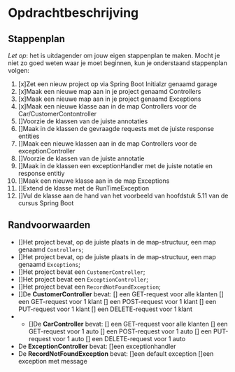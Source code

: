 # Opdrachtbeschrijving


## Stappenplan
_Let op_: het is uitdagender om jouw eigen stappenplan te maken. Mocht je niet zo goed weten waar je moet beginnen, kun je onderstaand stappenplan volgen:
1. [x]Zet een nieuw project op via Spring Boot Initialzr genaamd garage
2. [x]Maak een nieuwe map aan in je project genaamd Controllers
3. [x]Maak een nieuwe map aan in je project genaamd Exceptions
4. [x]Maak een nieuwe klasse aan in de map Controllers voor de Car/CustomerContontroller
5. []Voorzie de klassen van de juiste annotaties
6. []Maak in de klassen de gevraagde requests met de juiste response entities
7. []Maak een nieuwe klassen aan in de map Controllers voor de exceptionController
8. []Voorzie de klassen van de juiste annotatie
9. []Maak in de klassen een exceptionHandler met de juiste notatie en response entitiy
10. []Maak een nieuwe klasse aan in de map Exceptions
11. []Extend de klasse met de RunTimeException
12. []Vul de klasse aan de hand van het voorbeeld van hoofdstuk 5.11 van de cursus Spring Boot
## Randvoorwaarden

- []Het project bevat, op de juiste plaats in de map-structuur, een map genaamd `Controllers`;
- []Het project bevat, op de juiste plaats in de map-structuur, een map genaamd `Exceptions`;
- []Het project bevat een `CustomerController`;
- []Het project bevat een `ExceptionController`;
- []Het project bevat een `RecordNotFoundException`;
- []De **CustomerController** bevat:
  [] een GET-request voor alle klanten
  [] een GET-request voor 1 klant
  [] een POST-request voor 1 klant
  [] een PUT-request voor 1 klant
  [] een DELETE-request voor 1 klant
- - []De **CarController** bevat:
    [] een GET-request voor alle klanten
    [] een GET-request voor 1 auto
    [] een POST-request voor 1 auto
    [] een PUT-request voor 1 auto
    [] een DELETE-request voor 1 auto
- De **ExceptionController** bevat:
  []een exceptionhandler
- De **RecordNotFoundException** bevat:
  []een default exception
  []een exception met message

